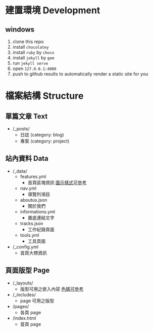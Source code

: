 # 建置環境 Development
## windows
1. clone this repo
2. install `chocolatey`
3. install `ruby` by `choco`
4. install `jekyll` by `gem`
5. run `jekyll serve`
6. open `127.0.0.1:4000`
7. push to github results to automatically render a static site for you

# 檔案結構 Structure
## 單篇文章 Text
- /_posts/
  - 日誌 (category: blog)
  - 專案 (category: project)

## 站內資料 Data
- /_data/
  - features.yml
    - 首頁區塊資訊 [圖示樣式可參考][1]
  - nav.yml
    - 導覽列項目
  - aboutus.json
    - 關於我們
  - informations.yml
    - 置底連結文字
  - tracks.json
    - 工作紀錄頁面
  - tools.yml
    - 工具頁面
- /_config.yml
  - 首頁大標資訊

## 頁面版型 Page
- /_layouts/
  - 版型可用之嵌入內容 [色碼可參考][2]
- /_includes/
  - page 可用之版型
- /pages/
  - 各頁 page
- /index.html
  - 首頁 page

[1]: http://materializecss.com/icons.html
[2]: http://materializecss.com/color.html
